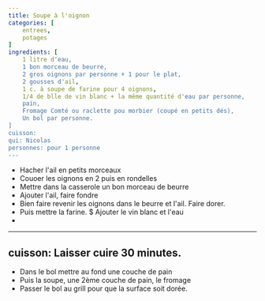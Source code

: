 ```yaml
---
title: Soupe à l'oignon
categories: [
    entrees,
    potages
]
ingredients: [
    1 litre d'eau,
    1 bon morceau de beurre,
    2 gros oignons par personne + 1 pour le plat,
    2 gousses d'ail,
    1 c. à soupe de farine pour 4 oignons,
    1/4 de blle de vin blanc + la même quantité d'eau par personne,
    pain,
    Fromage Comté ou raclette pou morbier (coupé en petits dés),
    Un bol par personne.  
]
cuisson:
qui: Nicolas
personnes: pour 1 personne
---
```


* Hacher l'ail en petits morceaux
* Couoer les oignons en 2 puis en rondelles
* Mettre dans la casserole un bon morceau de beurre
* Ajouter l'ail, faire fondre
* Bien faire revenir les oignons dans le beurre et l'ail. Faire dorer.
* Puis mettre la farine.
$ Ajouter le vin blanc et l'eau
* 
---
cuisson: Laisser cuire 30 minutes.
---
* Dans le bol mettre au fond une couche de pain
* Puis la soupe, une 2ème couche de pain, le fromage
* Passer le bol au grill pour que la surface soit dorée.
